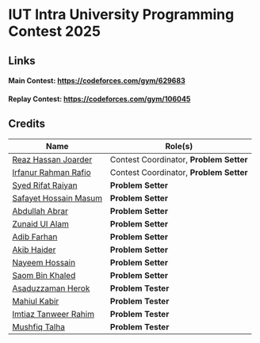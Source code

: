 # IUT Intra University Programming Contest 2025

## Links

#### Main Contest: https://codeforces.com/gym/629683
#### Replay Contest: https://codeforces.com/gym/106045

## Credits

| Name                                                                            | Role(s)                                 |
| ------------------------------------------------------------------------------- | --------------------------------------- |
| [Reaz Hassan Joarder](https://codeforces.com/profile/ssshanto)                  | Contest Coordinator, **Problem Setter** |
| [Irfanur Rahman Rafio](https://codeforces.com/profile/rafio)                    | Contest Coordinator, **Problem Setter** |
| [Syed Rifat Raiyan](https://codeforces.com/profile/Starscream-11813)            | **Problem Setter**                      |
| [Safayet Hossain Masum](https://codeforces.com/profile/curly_braces)            | **Problem Setter**                      |
| [Abdullah Abrar](https://codeforces.com/profile/lelbaba)                        | **Problem Setter**                      |
| [Zunaid Ul Alam](https://codeforces.com/profile/ThisWasUnplanned)               | **Problem Setter**                      |
| [Adib Farhan](https://codeforces.com/profile/Brownbear2710)                     | **Problem Setter**                      |
| [Akib Haider](https://codeforces.com/profile/_akibhaider_)                      | **Problem Setter**                      |
| [Nayeem Hossain](https://codeforces.com/profile/flying_saucer)                  | **Problem Setter**                      |
| [Saom Bin Khaled](https://codeforces.com/profile/greenbinjack)                  | **Problem Setter**                      |
| [Asaduzzaman Herok](https://codeforces.com/profile/Atondro_Wahid)               | **Problem Tester**                      |
| [Mahiul Kabir](https://codeforces.com/profile/greenbinjack)                     | **Problem Tester**                      |
| [Imtiaz Tanweer Rahim](https://codeforces.com/profile/Reewnat)                  | **Problem Tester**                      |
| [Mushfiq Talha](https://codeforces.com/profile/MushfiqTalha)                    | **Problem Tester**                      |
